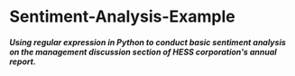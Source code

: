 # Sentiment-Analysis-Example
##### Using regular expression in Python to conduct basic sentiment analysis on the management discussion section of HESS corporation's annual report.
